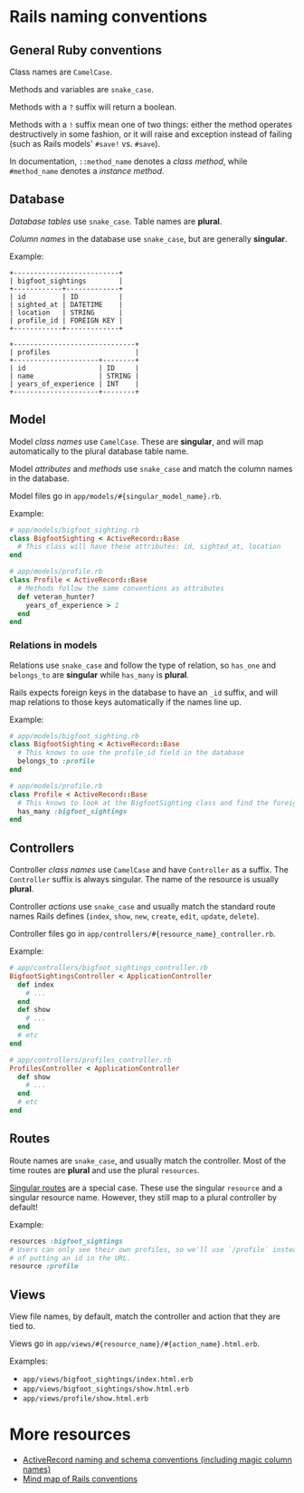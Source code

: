 # Rails naming conventions #

## General Ruby conventions ##

Class names are `CamelCase`.

Methods and variables are `snake_case`.

Methods with a `?` suffix will return a boolean.

Methods with a `!` suffix mean one of two things: either the method operates destructively in some fashion, or it will raise and exception instead of failing (such as Rails models' `#save!` vs. `#save`).

In documentation, `::method_name` denotes a *class method*, while `#method_name` denotes a *instance method*.

## Database ##

*Database tables* use `snake_case`. Table names are **plural**.

*Column names* in the database use `snake_case`, but are generally **singular**.

Example:

```
+--------------------------+
| bigfoot_sightings        |
+------------+-------------+
| id         | ID          |
| sighted_at | DATETIME    |
| location   | STRING      |
| profile_id | FOREIGN KEY |
+------------+-------------+

+------------------------------+
| profiles                     |
+---------------------+--------+
| id                  | ID     |
| name                | STRING |
| years_of_experience | INT    |
+---------------------+--------+
```

## Model ##

Model *class names* use `CamelCase`. These are **singular**, and will map automatically to the plural database table name.

Model *attributes* and *methods* use `snake_case` and match the column names in the database.

Model files go in `app/models/#{singular_model_name}.rb`.

Example:

```ruby
# app/models/bigfoot_sighting.rb
class BigfootSighting < ActiveRecord::Base
  # This class will have these attributes: id, sighted_at, location
end
```
```ruby
# app/models/profile.rb
class Profile < ActiveRecord::Base
  # Methods follow the same conventions as attributes
  def veteran_hunter?
    years_of_experience > 2
  end
end
```

### Relations in models ###

Relations use `snake_case` and follow the type of relation, so `has_one` and `belongs_to` are **singular** while `has_many` is **plural**.

Rails expects foreign keys in the database to have an `_id` suffix, and will map relations to those keys automatically if the names line up.

Example:

```ruby
# app/models/bigfoot_sighting.rb
class BigfootSighting < ActiveRecord::Base
  # This knows to use the profile_id field in the database
  belongs_to :profile
end
```
```ruby
# app/models/profile.rb
class Profile < ActiveRecord::Base
  # This knows to look at the BigfootSighting class and find the foreign key in that table
  has_many :bigfoot_sightings
end
```

## Controllers ##

Controller *class names* use `CamelCase` and have `Controller` as a suffix. The `Controller` suffix is always singular. The name of the resource is usually **plural**.

Controller *actions* use `snake_case` and usually match the standard route names Rails defines (`index`, `show`, `new`, `create`, `edit`, `update`, `delete`).

Controller files go in `app/controllers/#{resource_name}_controller.rb`.

Example:

```ruby
# app/controllers/bigfoot_sightings_controller.rb
BigfootSightingsController < ApplicationController
  def index
    # ...
  end
  def show
    # ...
  end
  # etc
end
```

```ruby
# app/controllers/profiles_controller.rb
ProfilesController < ApplicationController
  def show
    # ...
  end
  # etc
end
```

## Routes ##

Route names are `snake_case`, and usually match the controller. Most of the time routes are **plural** and use the plural `resources`.

[Singular routes](http://edgeguides.rubyonrails.org/routing.html#singular-resources) are a special case. These use the singular `resource` and a singular resource name. However, they still map to a plural controller by default!

Example:

```ruby
resources :bigfoot_sightings
# Users can only see their own profiles, so we'll use `/profile` instead
# of putting an id in the URL.
resource :profile
```

## Views ##

View file names, by default, match the controller and action that they are tied to.

Views go in `app/views/#{resource_name}/#{action_name}.html.erb`.

Examples:

 * `app/views/bigfoot_sightings/index.html.erb`
 * `app/views/bigfoot_sightings/show.html.erb`
 * `app/views/profile/show.html.erb`

# More resources #

* [ActiveRecord naming and schema conventions (including magic column names)](http://edgeguides.rubyonrails.org/active_record_basics.html#naming-conventions)
* [Mind map of Rails conventions](https://teddicodes.files.wordpress.com/2015/02/railsnamingconventions.pdf)
